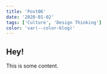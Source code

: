```yaml
---
title: 'Post06'
date: '2020-01-02'
tags: ['Culture', 'Design Thinking']
color: 'var(--color-blog)'
---
```


## Hey!

This is some content.
